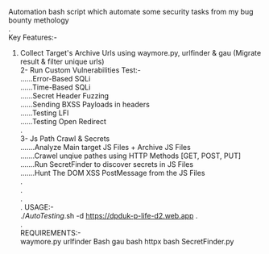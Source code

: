 Automation bash script which automate some security tasks from my bug bounty methology  
.  
Key Features:-  
1. Collect Target's Archive Urls using waymore.py, urlfinder & gau (Migrate result & filter unique urls)  
2- Run Custom Vulnerabilities Test:-  
......Error-Based SQLi  
......Time-Based SQLi  
......Secret Header Fuzzing  
......Sending BXSS Payloads in headers  
......Testing LFI  
......Testing Open Redirect  
.  
3- Js Path Crawl & Secrets  
.......Analyze Main target JS Files + Archive JS Files  
.......Crawel unqiue pathes using HTTP Methods [GET, POST, PUT]  
.......Run SecretFinder to discover secrets in JS Files  
.......Hunt The DOM XSS PostMessage from the JS Files  
.  
.  
.  
.
USAGE:-  
./_AutoTesting_.sh -d https://dpduk-p-life-d2.web.app
.  
.  
REQUIREMENTS:-  
waymore.py
urlfinder Bash
gau bash
httpx bash
SecretFinder.py

